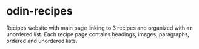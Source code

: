 # odin-recipes
Recipes website with main page linking to 3 recipes and organized with an unordered list. Each recipe page contains headings, images, paragraphs, ordered and unordered lists.
